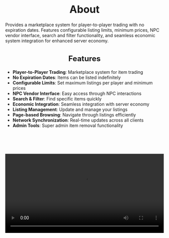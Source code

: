 <h1 style="text-align:center; font-size:2rem; font-weight:bold;">About</h1>

Provides a marketplace system for player-to-player trading with no expiration dates. Features configurable listing limits, minimum prices, NPC vendor interface, search and filter functionality, and seamless economic system integration for enhanced server economy.

<h2 style="text-align:center; font-size:1.5rem; font-weight:bold;">Features</h2>

- **Player-to-Player Trading**: Marketplace system for item trading
- **No Expiration Dates**: Items can be listed indefinitely
- **Configurable Limits**: Set maximum listings per player and minimum prices
- **NPC Vendor Interface**: Easy access through NPC interactions
- **Search & Filter**: Find specific items quickly
- **Economic Integration**: Seamless integration with server economy
- **Listing Management**: Update and manage your listings
- **Page-based Browsing**: Navigate through listings efficiently
- **Network Synchronization**: Real-time updates across all clients
- **Admin Tools**: Super admin item removal functionality

<br><br>
<p align="center">
  <video width="1200" style="max-width:100%; margin-bottom: 40px; margin-top: 20px;" controls>
    <source src="https://bleonheart.github.io/assets/Marketplace.mp4" type="video/mp4">
    Your browser does not support the video tag.c
  </video>
</p>
<br><br>